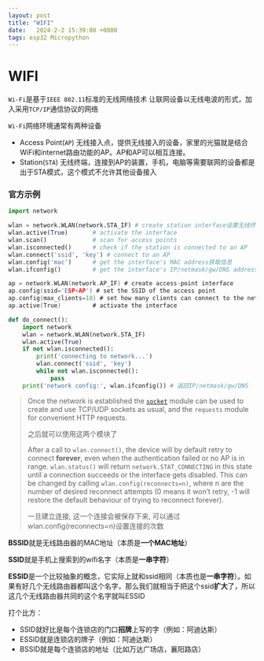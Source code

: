 ```yaml
---
layout: post
title: "WIFI" 
date:   2024-2-2 15:39:08 +0800
tags: esp32 Micropython
---
```


# WIFI

`Wi-Fi`是基于`IEEE 802.11`标准的无线网络技术 让联网设备以无线电波的形式，加入采用`TCP/IP`通信协议的网络

`Wi-Fi`网络环境通常有两种设备

- Access Point(`AP`) 无线接入点，提供无线接入的设备，家里的光猫就是结合WiFi和internet路由功能的AP。AP和AP可以相互连接。
- Station(`STA`) 无线终端，连接到AP的装置，手机，电脑等需要联网的设备都是出于STA模式，这个模式不允许其他设备接入

### 官方示例

```python
import network

wlan = network.WLAN(network.STA_IF) # create station interface设置无线终端模式
wlan.active(True)       # activate the interface
wlan.scan()             # scan for access points
wlan.isconnected()      # check if the station is connected to an AP
wlan.connect('ssid', 'key') # connect to an AP
wlan.config('mac')      # get the interface's MAC address获取信息
wlan.ifconfig()         # get the interface's IP/netmask/gw/DNS addresses获取信息
```

```c
ap = network.WLAN(network.AP_IF) # create access-point interface
ap.config(ssid='ESP-AP') # set the SSID of the access point
ap.config(max_clients=10) # set how many clients can connect to the network
ap.active(True)         # activate the interface
```

```python
def do_connect():
    import network
    wlan = network.WLAN(network.STA_IF)
    wlan.active(True)
    if not wlan.isconnected():
        print('connecting to network...')
        wlan.connect('ssid', 'key')
        while not wlan.isconnected():
            pass
    print('network config:', wlan.ifconfig()) # 返回IP/netmask/gw/DNS
```

> Once the network is established the [`socket`](https://docs.micropython.org/en/latest/library/socket.html#module-socket) module can be used to create and use TCP/UDP sockets as usual, and the `requests` module for convenient HTTP requests.
>
> 之后就可以使用这两个模块了
>
> After a call to `wlan.connect()`, the device will by default retry to connect **forever**, even when the authentication failed or no AP is in range. `wlan.status()` will return `network.STAT_CONNECTING` in this state until a connection succeeds or the interface gets disabled. This can be changed by calling `wlan.config(reconnects=n)`, where n are the number of desired reconnect attempts (0 means it won’t retry, -1 will restore the default behaviour of trying to reconnect forever).
>
> 一旦建立连接, 这一个连接会被保存下来, 可以通过wlan.config(reconnects=n)设置连接的次数

**BSSID**就是无线路由器的MAC地址（本质是**一个MAC地址**）

**SSID**就是手机上搜索到的wifi名字（本质是**一串字符**）

**ESSID**是一个比较抽象的概念，它实际上就和ssid相同（本质也是**一串字符**）。如果有好几个无线路由器都叫这个名字，那么我们就相当于把这个ssid**扩大**了，所以这几个无线路由器共同的这个名字就叫ESSID

打个比方：

- SSID就好比是每个连锁店的门口**招牌**上写的字（例如：阿迪达斯）
- ESSID就是连锁店的牌子（例如：阿迪达斯）
- BSSID就是每个连锁店的地址（比如万达广场店，襄阳路店）





